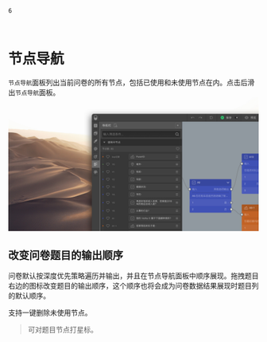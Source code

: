 ```index
6
```
```tag

```
```summary

```
# 节点导航

`节点导航`面板列出当前问卷的所有节点，包括已使用和未使用节点在内。点击后滑出`节点导航`面板。
<img src='../../assets/snapshots/kit/navigator-cn.jpg'>

## 改变问卷题目的输出顺序
问卷默认按深度优先策略遍历并输出，并且在节点导航面板中顺序展现。拖拽题目右边的图标改变题目的输出顺序，这个顺序也将会成为问卷数据结果展现时题目列的默认顺序。

支持一键删除未使用节点。

> 可对题目节点打星标。